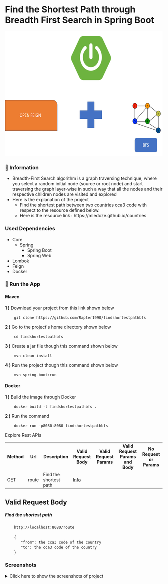 # Find the Shortest Path through Breadth First Search in Spring Boot  

<img src="screenshots/spring_boot_bfs_feign.png" alt="Main Information" width="600" height="400">

### 📖 Information

<ul style="list-style-type:disc">
  <li>Breadth-First Search algorithm is a graph traversing technique, where you select a random initial node (source or root node) and start traversing the graph layer-wise in such a way that all the nodes and their respective children nodes are visited and explored</li>
  <li>Here is the explanation of the project
      <ul>
        <li>Find the shortest path between two countries cca3 code with respect to the resource defined below.</li>
        <li>Here is the resource link : https://mledoze.github.io/countries</li>
      </ul>
  </li>
</ul>

### Used Dependencies
* Core
    * Spring
        * Spring Boot
        * Spring Web
* Lombok
* Feign
* Docker

### 🔨 Run the App

#### Maven

<b>1 )</b> Download your project from this link shown below
```
    git clone https://github.com/Rapter1990/findshortestpathbfs
```

<b>2 )</b> Go to the project's home directory shown below
```
    cd findshortestpathbfs
```

<b>3 )</b> Create a jar file though this command shown below
```
    mvn clean install
```

<b>4 )</b> Run the project though this command shown below
```
    mvn spring-boot:run
```

#### Docker
<b>1 )</b> Build the image through Docker
```
    docker build -t findshortestpathbfs .
```
<b>2 )</b> Run the command
```
    docker run -p8080:8080 findshortestpathbfs
```


Explore Rest APIs
<table style="width:100%">
  <tr>
    <th>Method</th>
    <th>Url</th>
    <th>Description</th>
    <th>Valid Request Body</th>
    <th>Valid Request Params</th>
    <th>Valid Request Params and Body</th>
    <th>No Request or Params</th>
  </tr>
  <tr>
      <td>GET</td>
      <td>route</td>
      <td>Find the shortest path</td>
      <td><a href="README.md#route">Info</a></td>
      <td></td>
      <td></td>
      <td></td>
  </tr>
</table>


## Valid Request Body

##### <a id="route">Find the shortest path
```
    http://localhost:8080/route
    
    {
       "from": the cca3 code of the country
       "to": the cca3 code of the country
    }
```


### Screenshots

<details>
<summary>Click here to show the screenshots of project</summary>
    <p> Figure 1 </p>
    <img src ="/screenshots/screenshot_1.PNG">
</details>    